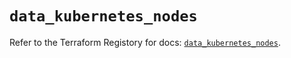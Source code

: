 # `data_kubernetes_nodes`

Refer to the Terraform Registory for docs: [`data_kubernetes_nodes`](https://registry.terraform.io/providers/hashicorp/kubernetes/2.22.0/docs/data-sources/nodes).

